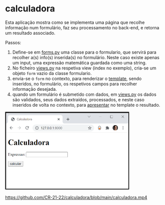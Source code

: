 # calculadora

Esta aplicação mostra como se implementa uma página que recolhe informação num formulário, faz seu processamento no back-end, e retorna um resultado associado.

Passos: 
1. Define-se em [forms.py](https://github.com/CR-21-22/calculadora/blob/main/calculadora/forms.py) uma classe para o formulario, que servirá para recolher a(s) info(s) inserida(s) no formulário. Neste caso existe apenas um input, uma expressão matemática guardada como uma string. 
2. No ficheiro [views.py](https://github.com/CR-21-22/calculadora/blob/main/calculadora/views.py) na respetiva view (index no exemplo), cria-se um objeto `form` vazio da classe formulario.
3. envia-se o `form` no contexto, para renderizar o [template](https://github.com/CR-21-22/calculadora/blob/main/calculadora/templates/calculadora/index.html), sendo inseridos, no formulário, os respetivos campos para recolher informação desejada.
4. quando um formulário é submetido com dados, em [views.py](https://github.com/CR-21-22/calculadora/blob/main/calculadora/views.py) os dados são validados, seus dados extraídos, processados, e neste caso inseridos de volta no contexto, para [apresentar](https://github.com/CR-21-22/calculadora/blob/7934c7f319554484327adf3037fe4c58fe95ac6a/calculadora/templates/calculadora/index.html#L16) no template o resultado.

<img src="https://github.com/CR-21-22/calculadora/blob/main/calculadoraView.png" width="400">

https://github.com/CR-21-22/calculadora/blob/main/calculadora.mp4
